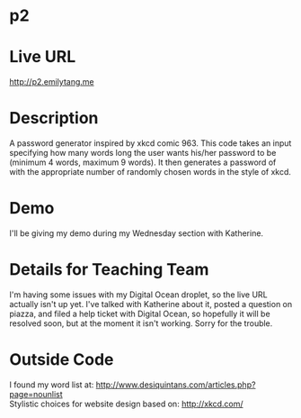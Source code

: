 # p2
# Live URL
http://p2.emilytang.me

# Description
A password generator inspired by xkcd comic 963. This code takes an input specifying how many words long the user wants his/her password to be (minimum 4 words, maximum 9 words). It then generates a password of with the appropriate number of randomly chosen words in the style of xkcd. 

# Demo
I'll be giving my demo during my Wednesday section with Katherine. 

# Details for Teaching Team
I'm having some issues with my Digital Ocean droplet, so the live URL actually isn't up yet. I've talked with Katherine about it, posted a question on piazza, and filed a help ticket with Digital Ocean, so hopefully it will be resolved soon, but at the moment it isn't working. Sorry for the trouble.

# Outside Code
I found my word list at: http://www.desiquintans.com/articles.php?page=nounlist <br>
Stylistic choices for website design based on: http://xkcd.com/